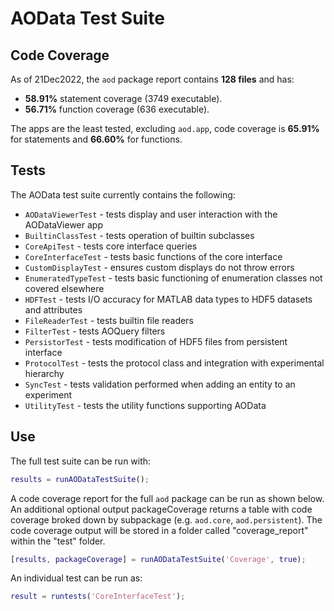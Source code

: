 # AOData Test Suite

## Code Coverage
As of 21Dec2022, the ```aod``` package report contains **128 files** and has:
- **58.91%** statement coverage (3749 executable). 
- **56.71%** function coverage (636 executable).

The apps are the least tested, excluding ```aod.app```, code coverage is **65.91%** for statements and **66.60%** for functions.

## Tests
The AOData test suite currently contains the following:
- ```AODataViewerTest``` - tests display and user interaction with the AODataViewer app
- ```BuiltinClassTest``` - tests operation of builtin subclasses
- ```CoreApiTest``` - tests core interface queries
- ```CoreInterfaceTest``` - tests basic functions of the core interface
- ```CustomDisplayTest``` - ensures custom displays do not throw errors
- ```EnumeratedTypeTest``` - tests basic functioning of enumeration classes not covered elsewhere
- ```HDFTest``` - tests I/O accuracy for MATLAB data types to HDF5 datasets and attributes
- ```FileReaderTest``` - tests builtin file readers
- ```FilterTest``` - tests AOQuery filters
- ```PersistorTest``` - tests modification of HDF5 files from persistent interface
- ```ProtocolTest``` - tests the protocol class and integration with experimental hierarchy
- ```SyncTest``` - tests validation performed when adding an entity to an experiment
- ```UtilityTest``` - tests the utility functions supporting AOData


## Use
The full test suite can be run with:
```matlab
results = runAODataTestSuite();
```

A code coverage report for the full ```aod``` package can be run as shown below. An additional optional output packageCoverage returns a table with code coverage broked down by subpackage (e.g. ```aod.core```, ```aod.persistent```). The code coverage output will be stored in a folder called "coverage_report" within the "test" folder.
```matlab
[results, packageCoverage] = runAODataTestSuite('Coverage', true);
```

An individual test can be run as:
```matlab
result = runtests('CoreInterfaceTest');
```